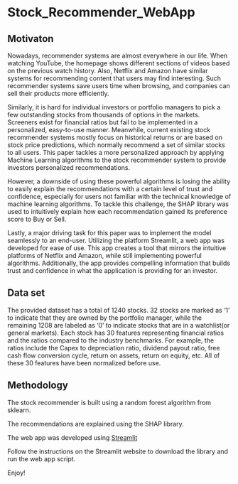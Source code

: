 # Stock_Recommender_WebApp
## Motivaton
  Nowadays, recommender systems are almost everywhere in our life. When watching
YouTube, the homepage shows different sections of videos based on the previous watch history.
Also, Netflix and Amazon have similar systems for recommending content that users may find
interesting. Such recommender systems save users time when browsing, and companies can sell
their products more efficiently.

Similarly, it is hard for individual investors or portfolio managers to pick a few
outstanding stocks from thousands of options in the markets. Screeners exist for financial ratios
but fail to be implemented in a personalized, easy-to-use manner. Meanwhile, current existing
stock recommender systems mostly focus on historical returns or are based on stock price
predictions, which normally recommend a set of similar stocks to all users. This paper tackles a
more personalized approach by applying Machine Learning algorithms to the stock
recommender system to provide investors personalized recommendations.

However, a downside of using these powerful algorithms is losing the ability to easily
explain the recommendations with a certain level of trust and confidence, especially for users not
familiar with the technical knowledge of machine learning algorithms. To tackle this challenge,
the SHAP library was used to intuitively explain how each recommendation gained its
preference score to Buy or Sell.

Lastly, a major driving task for this paper was to implement the model seamlessly to an
end-user. Utilizing the platform Streamlit, a web app was developed for ease of use. This app
creates a tool that mirrors the intuitive platforms of Netflix and Amazon, while still
implementing powerful algorithms. Additionally, the app provides compelling information that
builds trust and confidence in what the application is providing for an investor.

## Data set
The provided dataset has a total of 1240 stocks. 32 stocks are marked as ‘1’ to indicate
that they are owned by the portfolio manager, while the remaining 1208 are labeled
as ‘0’ to indicate stocks that are in a watchlist(or general markets).
Each stock has 30 features representing financial ratios and the ratios compared to the industry
benchmarks. For example, the ratios include the Capex to depreciation ratio, dividend payout
ratio, free cash flow conversion cycle, return on assets, return on equity, etc. All of these 30
features have been normalized before use. 

## Methodology
The stock recommender is built using a random forest algorithm from sklearn. 

The recommendations are explained using the SHAP library. 

The web app was developed using [Streamlit](https://streamlit.io/)

Follow the instructions on the Streamlit website to download the library and run the web app script.

Enjoy!
